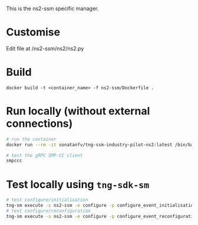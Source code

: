 This is the ns2-ssm specific manager.

# Customise

Edit file at /ns2-ssm/ns2/ns2.py

# Build

```
docker build -t <container_name> -f ns2-ssm/Dockerfile .
```

# Run locally (without external connections)

```sh
# run the container
docker run --rm -it sonatanfv/tng-ssm-industry-pilot-ns2:latest /bin/bash

# test the gRPC SMP-CC client
smpccc
```


#  Test locally using `tng-sdk-sm`

```sh
# test configure/initialisation 
tng-sm execute -s ns2-ssm -e configure -p configure_event_initialisation.yml
# test configure/reconfiguration
tng-sm execute -s ns2-ssm -e configure -p configure_event_reconfiguration.yml
```